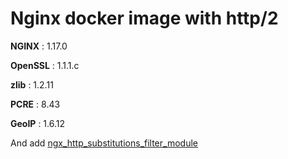 # Nginx docker image with http/2

**NGINX** : 1.17.0

**OpenSSL** : 1.1.1.c

**zlib** : 1.2.11

**PCRE** : 8.43

**GeoIP** : 1.6.12

And add [ngx_http_substitutions_filter_module](https://github.com/yaoweibin/ngx_http_substitutions_filter_module.git )
